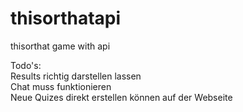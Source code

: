 # thisorthatapi
thisorthat game with api

Todo's:  
Results richtig darstellen lassen  
Chat muss funktionieren  
Neue Quizes direkt erstellen können auf der Webseite  
